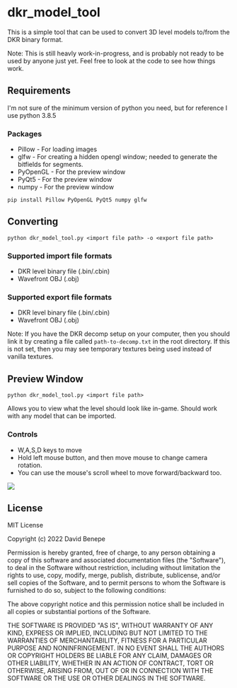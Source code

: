 # dkr_model_tool

This is a simple tool that can be used to convert 3D level models to/from the DKR binary format.

Note: This is still heavly work-in-progress, and is probably not ready to be used by anyone just yet. Feel free to look at the code to see how things work.

## Requirements

I'm not sure of the minimum version of python you need, but for reference I use python 3.8.5

### Packages

* Pillow - For loading images
* glfw - For creating a hidden opengl window; needed to generate the bitfields for segments.
* PyOpenGL - For the preview window
* PyQt5 - For the preview window
* numpy - For the preview window

`pip install Pillow PyOpenGL PyQt5 numpy glfw`

## Converting

`python dkr_model_tool.py <import file path> -o <export file path>`

### Supported import file formats

* DKR level binary file (.bin/.cbin)
* Wavefront OBJ (.obj)

### Supported export file formats

* DKR level binary file (.bin/.cbin)
* Wavefront OBJ (.obj)

Note: If you have the DKR decomp setup on your computer, then you should link it by creating a file called `path-to-decomp.txt` in the root directory. If this is not set, then you may see temporary textures being used instead of vanilla textures.

## Preview Window

`python dkr_model_tool.py <import file path>`

Allows you to view what the level should look like in-game. Should work with any model that can be imported.

### Controls

* W,A,S,D keys to move
* Hold left mouse button, and then move mouse to change camera rotation.
* You can use the mouse's scroll wheel to move forward/backward too. 

![](https://i.imgur.com/MPex6dr.png)

## License

MIT License

Copyright (c) 2022 David Benepe

Permission is hereby granted, free of charge, to any person obtaining a copy
of this software and associated documentation files (the "Software"), to deal
in the Software without restriction, including without limitation the rights
to use, copy, modify, merge, publish, distribute, sublicense, and/or sell
copies of the Software, and to permit persons to whom the Software is
furnished to do so, subject to the following conditions:

The above copyright notice and this permission notice shall be included in all
copies or substantial portions of the Software.

THE SOFTWARE IS PROVIDED "AS IS", WITHOUT WARRANTY OF ANY KIND, EXPRESS OR
IMPLIED, INCLUDING BUT NOT LIMITED TO THE WARRANTIES OF MERCHANTABILITY,
FITNESS FOR A PARTICULAR PURPOSE AND NONINFRINGEMENT. IN NO EVENT SHALL THE
AUTHORS OR COPYRIGHT HOLDERS BE LIABLE FOR ANY CLAIM, DAMAGES OR OTHER
LIABILITY, WHETHER IN AN ACTION OF CONTRACT, TORT OR OTHERWISE, ARISING FROM,
OUT OF OR IN CONNECTION WITH THE SOFTWARE OR THE USE OR OTHER DEALINGS IN THE
SOFTWARE.
